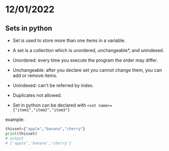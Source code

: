 # 12/01/2022

## Sets in python

- Set is used to store more than one items in a variable.

- A set is a collection which is unordered, unchangeable\*, and unindexed.
 - Unordered: every time you execute the program the order may differ.
 - Unchangeable: after you declare set you cannot change them, you can add or remove items.
 - Unindexed: can't be referred by index.
 - Duplicates not allowed.

- Set in python can be declared with `<set name>={"item1","item2","item3"}`

example:

```python
thisset={"apple","banana","cherry"}
print(thisset)
# output
# {'apple','banana','cherry'}
```
